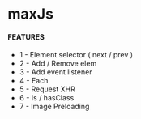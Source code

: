 # maxJs
#### FEATURES
* 1 - Element selector ( next / prev )
* 2 - Add / Remove elem
* 3 - Add event listener
* 4 - Each
* 5 - Request XHR
* 6 - Is / hasClass
* 7 - Image Preloading